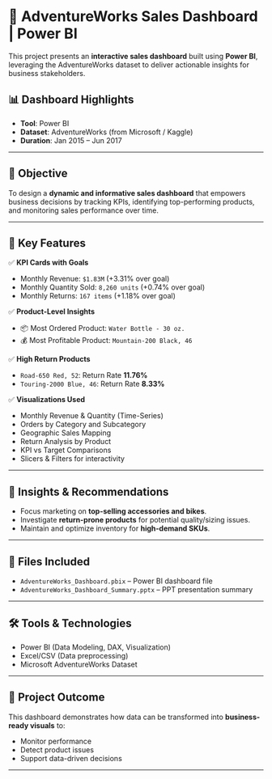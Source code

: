 # 🚴 AdventureWorks Sales Dashboard | Power BI

This project presents an **interactive sales dashboard** built using **Power BI**, leveraging the AdventureWorks dataset to deliver actionable insights for business stakeholders.

## 📊 Dashboard Highlights

- **Tool**: Power BI  
- **Dataset**: AdventureWorks (from Microsoft / Kaggle)  
- **Duration**: Jan 2015 – Jun 2017  

---

## 🎯 Objective

To design a **dynamic and informative sales dashboard** that empowers business decisions by tracking KPIs, identifying top-performing products, and monitoring sales performance over time.

---

## 🧩 Key Features

✅ **KPI Cards with Goals**  
- Monthly Revenue: `$1.83M` (+3.31% over goal)  
- Monthly Quantity Sold: `8,260 units` (+0.74% over goal)  
- Monthly Returns: `167 items` (+1.18% over goal)

✅ **Product-Level Insights**  
- 📦 Most Ordered Product: `Water Bottle - 30 oz.`  
- 💰 Most Profitable Product: `Mountain-200 Black, 46`

✅ **High Return Products**  
- `Road-650 Red, 52`: Return Rate **11.76%**  
- `Touring-2000 Blue, 46`: Return Rate **8.33%**

✅ **Visualizations Used**
- Monthly Revenue & Quantity (Time-Series)
- Orders by Category and Subcategory
- Geographic Sales Mapping
- Return Analysis by Product
- KPI vs Target Comparisons
- Slicers & Filters for interactivity

---

## 🧠 Insights & Recommendations

- Focus marketing on **top-selling accessories and bikes**.
- Investigate **return-prone products** for potential quality/sizing issues.
- Maintain and optimize inventory for **high-demand SKUs**.

---

## 📎 Files Included

- `AdventureWorks_Dashboard.pbix` – Power BI dashboard file
- `AdventureWorks_Dashboard_Summary.pptx` – PPT presentation summary

---

## 🛠️ Tools & Technologies

- Power BI (Data Modeling, DAX, Visualization)
- Excel/CSV (Data preprocessing)
- Microsoft AdventureWorks Dataset

---

## 📌 Project Outcome

This dashboard demonstrates how data can be transformed into **business-ready visuals** to:
- Monitor performance
- Detect product issues
- Support data-driven decisions

---

